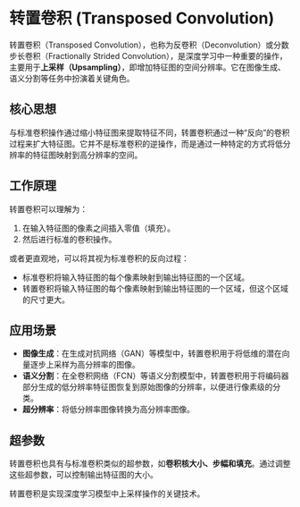 # 转置卷积 (Transposed Convolution)

转置卷积（Transposed Convolution），也称为反卷积（Deconvolution）或分数步长卷积（Fractionally Strided Convolution），是深度学习中一种重要的操作，主要用于**上采样（Upsampling）**，即增加特征图的空间分辨率。它在图像生成、语义分割等任务中扮演着关键角色。

## 核心思想

与标准卷积操作通过缩小特征图来提取特征不同，转置卷积通过一种“反向”的卷积过程来扩大特征图。它并不是标准卷积的逆操作，而是通过一种特定的方式将低分辨率的特征图映射到高分辨率的空间。

## 工作原理

转置卷积可以理解为：
1.  在输入特征图的像素之间插入零值（填充）。
2.  然后进行标准的卷积操作。

或者更直观地，可以将其视为标准卷积的反向过程：
-   标准卷积将输入特征图的每个像素映射到输出特征图的一个区域。
-   转置卷积将输入特征图的每个像素映射到输出特征图的一个区域，但这个区域的尺寸更大。

## 应用场景

- **图像生成**：在生成对抗网络（GAN）等模型中，转置卷积用于将低维的潜在向量逐步上采样为高分辨率的图像。
- **语义分割**：在全卷积网络（FCN）等语义分割模型中，转置卷积用于将编码器部分生成的低分辨率特征图恢复到原始图像的分辨率，以便进行像素级的分类。
- **超分辨率**：将低分辨率图像转换为高分辨率图像。

## 超参数

转置卷积也具有与标准卷积类似的超参数，如**卷积核大小、步幅和填充**。通过调整这些超参数，可以控制输出特征图的大小。

转置卷积是实现深度学习模型中上采样操作的关键技术。

